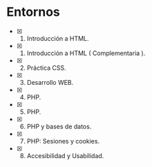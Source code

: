 # Entornos
- [x] 1. Introducción a HTML.
- [x] 1. Introducción a HTML ( Complementaria ).
- [x] 2. Práctica CSS.
- [x] 3. Desarrollo WEB.
- [x] 4. PHP.
- [x] 5. PHP.
- [x] 6. PHP y bases de datos.
- [x] 7. PHP: Sesiones y cookies.
- [x] 8. Accesibilidad y Usabilidad.
